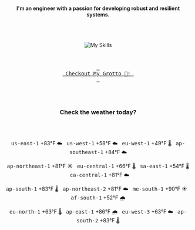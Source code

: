 <h4 align="center">I'm an engineer with a passion for developing robust and resilient systems.</h4>

<div align="center">
  <br/><br/>

![My Skills](https://go-skill-icons.vercel.app/api/icons?i=aws,azure,ts,go,docker,kubernetes,argocd,python&perline=4&theme=light)

<br/>

[<kbd> <br> Checkout My Grotto 🍵! <br> </kbd>](https://sathirak.me/)
  
</div>

<br/>
<br/>

<h3 align="center">Check the weather today?</h3>
<!-- start-daily-update -->
<div align="center">
  <!-- Updated on Mon Jul  7 01:56:45 UTC 2025 --><br><br>

  <kbd>us-east-1</kbd> +83°F ☁️ &nbsp; 
  <kbd>us-west-1</kbd> +58°F ☁️ &nbsp; 
  <kbd>eu-west-1</kbd> +49°F 🌡️ &nbsp; 
  <kbd>ap-southeast-1</kbd> +84°F ☁️ <br>

  <kbd>ap-northeast-1</kbd> +81°F ☀️ &nbsp; 
  <kbd>eu-central-1</kbd> +66°F 🌡️ &nbsp; 
  <kbd>sa-east-1</kbd> +54°F 🌡️ &nbsp; 
  <kbd>ca-central-1</kbd> +81°F ☁️ <br>

  <kbd>ap-south-1</kbd> +83°F 🌡️ &nbsp; 
  <kbd>ap-northeast-2</kbd> +81°F ☁️ &nbsp; 
  <kbd>me-south-1</kbd> +90°F ☀️ &nbsp; 
  <kbd>af-south-1</kbd> +52°F 🌧️ <br>

  <kbd>eu-north-1</kbd> +63°F 🌡️ &nbsp; 
  <kbd>ap-east-1</kbd> +86°F 🌧️ &nbsp; 
  <kbd>eu-west-3</kbd> +63°F ☁️ &nbsp; 
  <kbd>ap-south-2</kbd> +83°F 🌡️
</div>
<!-- end-daily-update -->
